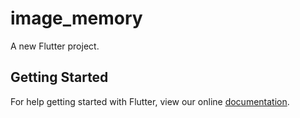 # image_memory

A new Flutter project.

## Getting Started

For help getting started with Flutter, view our online
[documentation](http://flutter.io/).
